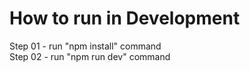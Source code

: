 # How to run in Development

Step 01 - run "npm install" command <br />
Step 02 - run "npm run dev" command
